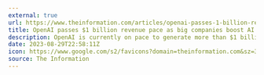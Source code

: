 ```yaml
---
external: true
url: https://www.theinformation.com/articles/openai-passes-1-billion-revenue-pace-as-big-companies-boost-ai-spending
title: OpenAI passes $1 billion revenue pace as big companies boost AI spending
description: OpenAI is currently on pace to generate more than $1 billion in revenue over the next 12 months from the sale of artificial intelligence software and the computing capacity that powers it.
date: 2023-08-29T22:58:11Z
icon: https://www.google.com/s2/favicons?domain=theinformation.com&sz=32
source: The Information
---
```

